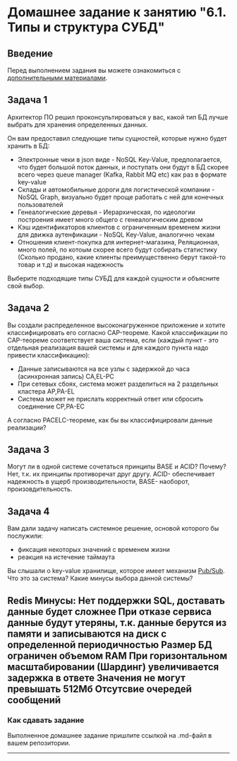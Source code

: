 # Домашнее задание к занятию "6.1. Типы и структура СУБД"

## Введение

Перед выполнением задания вы можете ознакомиться с 
[дополнительными материалами](https://github.com/netology-code/virt-homeworks/tree/master/additional/README.md).

## Задача 1

Архитектор ПО решил проконсультироваться у вас, какой тип БД 
лучше выбрать для хранения определенных данных.

Он вам предоставил следующие типы сущностей, которые нужно будет хранить в БД:

- Электронные чеки в json виде - NoSQL Key-Value, предполагается, что будет большой поток данных, и поступать они будут в БД скорее всего через queue manager (Kafka, Rabbit MQ etc) как раз в формате key-value 
- Склады и автомобильные дороги для логистической компании - NoSQL Graph, визуально будет проще работать с ней для конечных пользователей
- Генеалогические деревья - Иерархическая, по идеологии построения имеет много общего с генеалогическим древом
- Кэш идентификаторов клиентов с ограниченным временем жизни для движка аутенфикации - NoSQL Key-Value, аналогично чекам
- Отношения клиент-покупка для интернет-магазина, Реляционная, много полей, по котоым скорее всего будут собирать статистику (Сколько продано, какие клиенты преимущественно берут такой-то товар и т.д) и высокая надежность

Выберите подходящие типы СУБД для каждой сущности и объясните свой выбор.

## Задача 2

Вы создали распределенное высоконагруженное приложение и хотите классифицировать его согласно 
CAP-теореме. Какой классификации по CAP-теореме соответствует ваша система, если 
(каждый пункт - это отдельная реализация вашей системы и для каждого пункта надо привести классификацию):

- Данные записываются на все узлы с задержкой до часа (асинхронная запись) CA,EL-PC
- При сетевых сбоях, система может разделиться на 2 раздельных кластера AP,PA-EL
- Система может не прислать корректный ответ или сбросить соединение CP,PA-EC

А согласно PACELC-теореме, как бы вы классифицировали данные реализации?

## Задача 3

Могут ли в одной системе сочетаться принципы BASE и ACID? Почему?
Нет, т.к. их принципы противоречат друг другу. ACID- обеспечивает надежность в ущерб производительности, BASE- наоборот, произовдительность.

## Задача 4

Вам дали задачу написать системное решение, основой которого бы послужили:

- фиксация некоторых значений с временем жизни
- реакция на истечение таймаута

Вы слышали о key-value хранилище, которое имеет механизм [Pub/Sub](https://habr.com/ru/post/278237/). 
Что это за система? Какие минусы выбора данной системы?



Redis
Минусы:
Нет поддержки SQL, доставать данные будет сложнее
При отказе сервиса данные будут утеряны, т.к. данные берутся из памяти и записываются на диск с определенной периодичностью
Размер БД ограничен объемом RAM
При горизонтальном масштабировании (Шардинг) увеличивается задержка в ответе
Значения не могут превышать 512Мб
Отсутсвие очередей сообщений
---

### Как cдавать задание

Выполненное домашнее задание пришлите ссылкой на .md-файл в вашем репозитории.

---
